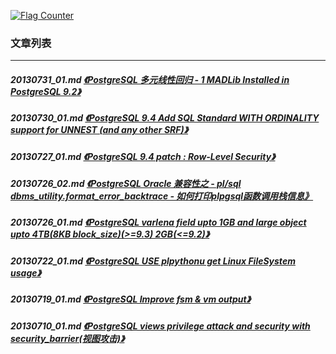 <a rel="nofollow" href="http://info.flagcounter.com/h9V1"  ><img src="http://s03.flagcounter.com/count/h9V1/bg_FFFFFF/txt_000000/border_CCCCCC/columns_2/maxflags_12/viewers_0/labels_0/pageviews_0/flags_0/"  alt="Flag Counter"  border="0"  ></a>  
  
### 文章列表  
----  
##### 20130731_01.md   [《PostgreSQL 多元线性回归 - 1 MADLib Installed in PostgreSQL 9.2》](20130731_01.md)  
##### 20130730_01.md   [《PostgreSQL 9.4 Add SQL Standard WITH ORDINALITY support for UNNEST (and any other SRF)》](20130730_01.md)  
##### 20130727_01.md   [《PostgreSQL 9.4 patch : Row-Level Security》](20130727_01.md)  
##### 20130726_02.md   [《PostgreSQL Oracle 兼容性之 - pl/sql dbms_utility.format_error_backtrace - 如何打印plpgsql函数调用栈信息》](20130726_02.md)  
##### 20130726_01.md   [《PostgreSQL varlena field upto 1GB and large object upto 4TB(8KB block_size)(>=9.3) 2GB(<=9.2)》](20130726_01.md)  
##### 20130722_01.md   [《PostgreSQL USE plpythonu get Linux FileSystem usage》](20130722_01.md)  
##### 20130719_01.md   [《PostgreSQL Improve fsm & vm output》](20130719_01.md)  
##### 20130710_01.md   [《PostgreSQL views privilege attack and security with security_barrier(视图攻击)》](20130710_01.md)  
